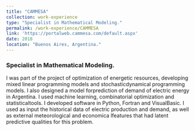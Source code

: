 ```yaml
---
title: "CAMMESA"
collection: work-experience
type: "Specialist in Mathematical Modeling."
permalink: /work-experience/CAMMESA
link: 'https://portalweb.cammesa.com/default.aspx'
date: 2018
location: "Buenos Aires, Argentina."
---
```


<h3>Specialist in Mathematical Modeling.</h3>
<p>I was part of the project of optimization of energetic resources, developing mixed linear programming models and stochasticdynamical programming models.  I also designed a model forprediction of demand of electric energy in Argentina.  I used machine learning, combinatorial optimization and statisticaltools.  I developed software in Python,  Fortran and VisualBasic. I used as input the historical data of electric production and demand, as well as external meteorological and economica lfeatures that had latent predictive qualities for this problem.</p>


